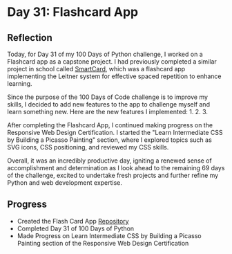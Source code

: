# Day 31: Flashcard App
## Reflection
  Today, for Day 31 of my 100 Days of Python challenge, I worked on a Flashcard app as a capstone project. I had previously completed a similar project in school called [SmartCard](https://github.com/johnivanpuayap/SmartCards), which was a flashcard app implementing the Leitner system for effective spaced repetition to enhance learning.

  Since the purpose of the 100 Days of Code challenge is to improve my skills, I decided to add new features to the app to challenge myself and learn something new. Here are the new features I implemented:
  1. 
  2. 
  3. 

  After completing the Flashcard App, I continued making progress on the Responsive Web Design Certification. I started the "Learn Intermediate CSS by Building a Picasso Painting" section, where I explored topics such as SVG icons, CSS positioning, and reviewed my CSS skills.

  Overall, it was an incredibly productive day, igniting a renewed sense of accomplishment and determination as I look ahead to the remaining 69 days of the challenge, excited to undertake fresh projects and further refine my Python and web development expertise.

  ## Progress
  - Created the Flash Card App [Repository](https://github.com/johnivanpuayap/FlashcardApp)
  - Completed Day 31 of 100 Days of Python
  - Made Progress on Learn Intermediate CSS by Building a Picasso Painting section of the Responsive Web Design Certification